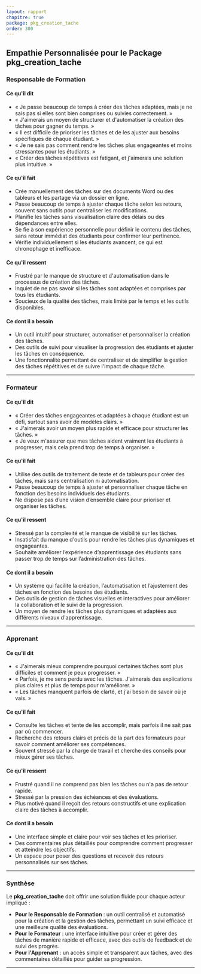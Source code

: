 ```yaml
---
layout: rapport
chapitre: true
package: pkg_creation_tache
order: 300
---
```



## Empathie Personnalisée pour le Package **pkg_creation_tache**

### Responsable de Formation

#### Ce qu'il dit

- « Je passe beaucoup de temps à créer des tâches adaptées, mais je ne sais pas si elles sont bien comprises ou suivies correctement. »
- « J'aimerais un moyen de structurer et d'automatiser la création des tâches pour gagner du temps. »
- « Il est difficile de prioriser les tâches et de les ajuster aux besoins spécifiques de chaque étudiant. »
- « Je ne sais pas comment rendre les tâches plus engageantes et moins stressantes pour les étudiants. »
- « Créer des tâches répétitives est fatigant, et j'aimerais une solution plus intuitive. »

#### Ce qu'il fait

- Crée manuellement des tâches sur des documents Word ou des tableurs et les partage via un dossier en ligne.
- Passe beaucoup de temps à ajuster chaque tâche selon les retours, souvent sans outils pour centraliser les modifications.
- Planifie les tâches sans visualisation claire des délais ou des dépendances entre elles.
- Se fie à son expérience personnelle pour définir le contenu des tâches, sans retour immédiat des étudiants pour confirmer leur pertinence.
- Vérifie individuellement si les étudiants avancent, ce qui est chronophage et inefficace.

#### Ce qu'il ressent

- Frustré par le manque de structure et d'automatisation dans le processus de création des tâches.
- Inquiet de ne pas savoir si les tâches sont adaptées et comprises par tous les étudiants.
- Soucieux de la qualité des tâches, mais limité par le temps et les outils disponibles.

#### Ce dont il a besoin

- Un outil intuitif pour structurer, automatiser et personnaliser la création des tâches.
- Des outils de suivi pour visualiser la progression des étudiants et ajuster les tâches en conséquence.
- Une fonctionnalité permettant de centraliser et de simplifier la gestion des tâches répétitives et de suivre l'impact de chaque tâche.

---

### Formateur

#### Ce qu'il dit

- « Créer des tâches engageantes et adaptées à chaque étudiant est un défi, surtout sans avoir de modèles clairs. »
- « J'aimerais avoir un moyen plus rapide et efficace pour structurer les tâches. »
- « Je veux m'assurer que mes tâches aident vraiment les étudiants à progresser, mais cela prend trop de temps à organiser. »

#### Ce qu'il fait

- Utilise des outils de traitement de texte et de tableurs pour créer des tâches, mais sans centralisation ni automatisation.
- Passe beaucoup de temps à ajuster et personnaliser chaque tâche en fonction des besoins individuels des étudiants.
- Ne dispose pas d’une vision d’ensemble claire pour prioriser et organiser les tâches.

#### Ce qu'il ressent

- Stressé par la complexité et le manque de visibilité sur les tâches.
- Insatisfait du manque d'outils pour rendre les tâches plus dynamiques et engageantes.
- Souhaite améliorer l’expérience d’apprentissage des étudiants sans passer trop de temps sur l’administration des tâches.

#### Ce dont il a besoin

- Un système qui facilite la création, l’automatisation et l’ajustement des tâches en fonction des besoins des étudiants.
- Des outils de gestion de tâches visuelles et interactives pour améliorer la collaboration et le suivi de la progression.
- Un moyen de rendre les tâches plus dynamiques et adaptées aux différents niveaux d'apprentissage.

---

### Apprenant

#### Ce qu'il dit

- « J'aimerais mieux comprendre pourquoi certaines tâches sont plus difficiles et comment je peux progresser. »
- « Parfois, je me sens perdu avec les tâches. J'aimerais des explications plus claires et plus de temps pour m'améliorer. »
- « Les tâches manquent parfois de clarté, et j'ai besoin de savoir où je vais. »

#### Ce qu'il fait

- Consulte les tâches et tente de les accomplir, mais parfois il ne sait pas par où commencer.
- Recherche des retours clairs et précis de la part des formateurs pour savoir comment améliorer ses compétences.
- Souvent stressé par la charge de travail et cherche des conseils pour mieux gérer ses tâches.

#### Ce qu'il ressent

- Frustré quand il ne comprend pas bien les tâches ou n'a pas de retour rapide.
- Stressé par la pression des échéances et des évaluations.
- Plus motivé quand il reçoit des retours constructifs et une explication claire des tâches à accomplir.

#### Ce dont il a besoin

- Une interface simple et claire pour voir ses tâches et les prioriser.
- Des commentaires plus détaillés pour comprendre comment progresser et atteindre les objectifs.
- Un espace pour poser des questions et recevoir des retours personnalisés sur ses tâches.

---

### Synthèse

Le **pkg_creation_tache** doit offrir une solution fluide pour chaque acteur impliqué :

- **Pour le Responsable de Formation** : un outil centralisé et automatisé pour la création et la gestion des tâches, permettant un suivi efficace et une meilleure qualité des évaluations.
- **Pour le Formateur** : une interface intuitive pour créer et gérer des tâches de manière rapide et efficace, avec des outils de feedback et de suivi des progrès.
- **Pour l'Apprenant** : un accès simple et transparent aux tâches, avec des commentaires détaillés pour guider sa progression.

---
